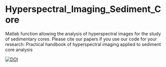 # Hyperspectral_Imaging_Sediment_Core
Matlab function allowing the analysis of hyperspectral images for the study of sedimentary cores. Please cite our papers if you use our code for your research: Practical handbook of hyperspectral imaging applied to sediment core analysis



<a href="https://doi.org/10.5281/zenodo.5764882"><img src="https://zenodo.org/badge/DOI/10.5281/zenodo.5764882.svg" alt="DOI"></a>


